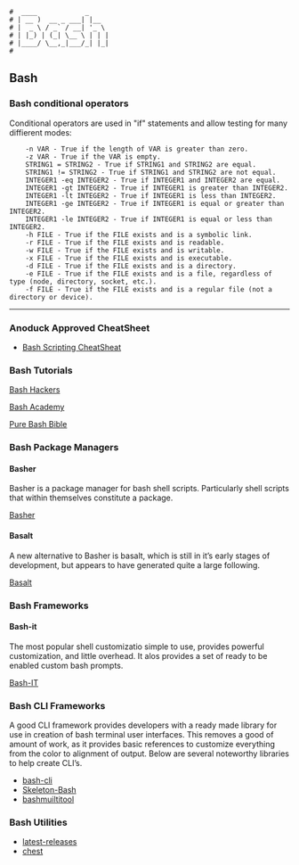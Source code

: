 ```text
#  ____            _
# | __ )  __ _ ___| |__
# |  _ \ / _` / __| '_ \
# | |_) | (_| \__ \ | | |
# |____/ \__,_|___/_| |_|
#
```

## Bash

### Bash conditional operators 

Conditional operators are used in "if" statements and allow testing for many diffierent modes:

```text
    -n VAR - True if the length of VAR is greater than zero.
    -z VAR - True if the VAR is empty.
    STRING1 = STRING2 - True if STRING1 and STRING2 are equal.
    STRING1 != STRING2 - True if STRING1 and STRING2 are not equal.
    INTEGER1 -eq INTEGER2 - True if INTEGER1 and INTEGER2 are equal.
    INTEGER1 -gt INTEGER2 - True if INTEGER1 is greater than INTEGER2.
    INTEGER1 -lt INTEGER2 - True if INTEGER1 is less than INTEGER2.
    INTEGER1 -ge INTEGER2 - True if INTEGER1 is equal or greater than INTEGER2.
    INTEGER1 -le INTEGER2 - True if INTEGER1 is equal or less than INTEGER2.
    -h FILE - True if the FILE exists and is a symbolic link.
    -r FILE - True if the FILE exists and is readable.
    -w FILE - True if the FILE exists and is writable.
    -x FILE - True if the FILE exists and is executable.
    -d FILE - True if the FILE exists and is a directory.
    -e FILE - True if the FILE exists and is a file, regardless of type (node, directory, socket, etc.).
    -f FILE - True if the FILE exists and is a regular file (not a directory or device).
```

-----

### Anoduck Approved CheatSheet

- [Bash Scripting CheatSheat](https://devhints.io/bash)

### Bash Tutorials

[Bash Hackers](https://web.archive.org/web/20230406205817/https://wiki.bash-hackers.org/)

[Bash Academy](https://github.com/lhunath/guide.bash.academy)

[Pure Bash Bible](https://github.com/dylanaraps/pure-bash-bible)

### Bash Package Managers

#### Basher

Basher is a package manager for bash shell scripts. Particularly shell scripts that within themselves
constitute a package.

[Basher](https://www.basher.it/)

#### Basalt

A new alternative to Basher is basalt, which is still in it’s early stages of development, but
appears to have generated quite a large following. 

[Basalt](https://github.com/bash-bastion/basalt)

### Bash Frameworks

#### Bash-it

The most popular shell customizatio
simple to use, provides powerful customization, and little overhead. It alos provides a set of ready
to be enabled custom bash prompts.

[Bash-IT](https://github.com/Bash-it/bash-it)

### Bash CLI Frameworks

A good CLI framework provides developers with a ready made library for use in creation of bash
terminal user interfaces. This removes a good of amount of work, as it provides basic references to
customize everything from the color to alignment of output. Below are several noteworthy libraries
to help create CLI’s.

* [bash-cli](https://github.com/SierraSoftworks/bash-cli)
* [Skeleton-Bash](https://github.com/jazzschmidt/skeleton-bash)
* [bashmuiltitool](https://github.com/gavinlyonsrepo/bashmultitool)

### Bash Utilities

* [latest-releases](https://github.com/nickjj/latest-releases)
* [chest](https://github.com/lukechilds/chest)

